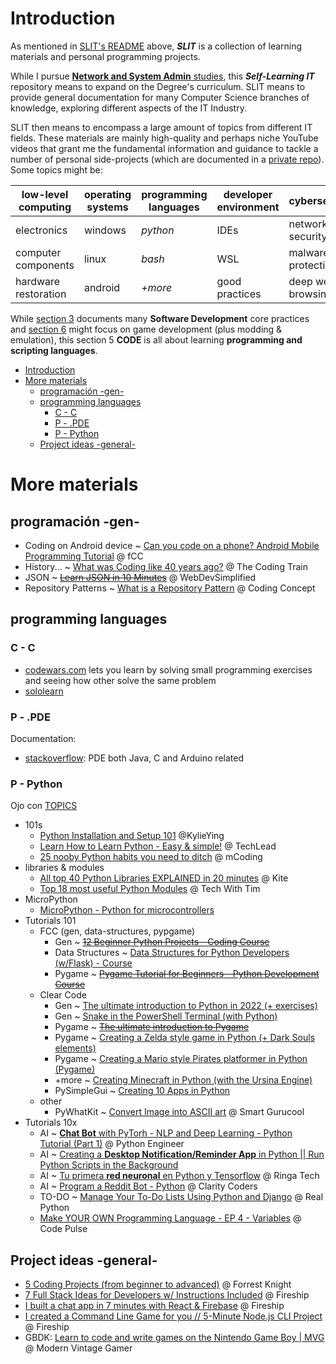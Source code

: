 # Introduction

As mentioned in [SLIT's README](/README.md) above, ***SLIT*** is a collection of learning materials and personal programming projects.

While I pursue [**Network and System Admin** studies](https://www.itep.es/ciclos-formativos/distancia/tecnico-superior-administracion-sistemas-informaticos-red), this ***Self-Learning IT*** repository means to expand on the Degree's curriculum. SLIT means to provide general documentation for many Computer Science branches of knowledge, exploring different aspects of the IT Industry.

SLIT then means to encompass a large amount of topics from different IT fields. These materials are mainly high-quality and perhaps niche YouTube videos that grant me the fundamental information and guidance to tackle a number of personal side-projects (which are documented in a [private repo](https://github.com/pabloqpacin/LinWin-notebook)). Some topics might be:

|low-level computing|operating systems|programming languages|developer environment|cybersecurity|
| --- | --- | --- | --- | --- |
|electronics|windows|*python*|IDEs|network security
|computer components|linux|*bash*|WSL|malware protection
|hardware restoration|android|*+more*|good practices|deep web browsing


While [section 3](/README.md#30--software--gen) documents many **Software Development** core practices and [section 6](/README.md#60--game-development--emulation--modmaking) might focus on game development (plus modding & emulation), this section 5 **CODE** is all about learning **programming and scripting languages**.

- [Introduction](#introduction)
- [More materials](#more-materials)
  - [programación -gen-](#programación--gen-)
  - [programming languages](#programming-languages)
    - [C - C](#c---c)
    - [P - .PDE](#p---pde)
    - [P - Python](#p---python)
  - [Project ideas -general-](#project-ideas--general-)

# More materials

## programación -gen-
- Coding on Android device ~ [Can you code on a phone? Android Mobile Programming Tutorial](https://youtu.be/VZ6LifcOXfM) @ fCC
- History... ~ [What was Coding like 40 years ago?](https://youtu.be/7r83N3c2kPw) @ The Coding Train
- JSON ~ ~~[Learn JSON in 10 Minutes](https://youtu.be/iiADhChRriM)~~ @ WebDevSimplified
- Repository Patterns ~ [What is a Repository Pattern](https://youtu.be/x6C20zhZHw8) @ Coding Concept

## programming languages

### C - C
- [codewars.com](www.codewars.com) lets you learn by solving small programming exercises and seeing how other solve the same problem
- [sololearn](https://www.sololearn.com/home)

### P - .PDE
Documentation:
- [stackoverflow](https://stackoverflow.com/questions/1127175/which-language-uses-pde-extension): PDE both Java, C and Arduino related

### P - Python
Ojo con [TOPICS](/README.md#topics)

- 101s
    - [Python Installation and Setup 101](https://youtu.be/W1iXIiF5iMw) @KylieYing
    - [Learn How to Learn Python - Easy & simple!](https://youtu.be/5mJ_Qftw2_0) @ TechLead
    - [25 nooby Python habits you need to ditch](https://youtu.be/qUeud6DvOWI) @ mCoding
- libraries & modules
    - [All top 40 Python Libraries EXPLAINED in 20 minutes](https://youtu.be/-29x_deQQus) @ Kite
    - [Top 18 most useful Python Modules](https://youtu.be/Vi9Y9AL13Rc) @ Tech With Tim
- MicroPython
    - [MicroPython - Python for microcontrollers](https://micropython.org/)
- Tutorials 101
    - FCC (gen, data-structures, pypgame)
        - Gen ~ ~~[12 Beginner Python Projects - Coding Course](https://youtu.be/8ext9G7xspg)~~
        - Data Structures ~ [Data Structures for Python Developers (w/Flask) - Course](https://youtu.be/74NW-84BqbA)
        - Pygame ~ ~~[Pygame Tutorial for Beginners - Python Development Course](https://youtu.be/FfWpgLFMI7w)~~
    - Clear Code
        - Gen ~ [The ultimate introduction to Python in 2022 (+ exercises)](https://youtu.be/mDKM-JtUhhc)
        - Gen ~ [Snake in the PowerShell Terminal (with Python)](https://youtu.be/lAIawk2IVIM)
        - Pygame ~ ~~[The ultimate introduction to Pygame](https://youtu.be/AY9MnQ4x3zk)~~
        - Pygame ~ [Creating a Zelda style game in Python (+ Dark Souls elements)](https://youtu.be/QU1pPzEGrqw)
        - Pygame ~ [Creating a Mario style Pirates platformer in Python (Pygame)](https://youtu.be/KJpP85tnOKg)
        - +more ~ [Creating Minecraft in Python (with the Ursina Engine)](https://youtu.be/DHSRaVeQxIk)
        - PySimpleGui ~ [Creating 10 Apps in Python](https://youtu.be/kQ8DGP9p2LY)
    - other
        - PyWhatKit ~ [Convert Image into ASCII art](https://youtu.be/rMHJig4-c4I) @ Smart Gurucool
- Tutorials 10x
    - AI ~ [**Chat Bot** with PyTorh - NLP and Deep Learning - Python Tutorial (Part 1)](https://youtu.be/RpWeNzfSUHw) @ Python Engineer
    - AI ~ [Creating a **Desktop Notification/Reminder App** in Python || Run Python Scripts in the Background](https://youtu.be/K7R1yIgOqHc)
    - AI ~ [Tu primera **red neuronal** en Python y Tensorflow](https://youtu.be/iX_on3VxZzk) @ Ringa Tech
    - AI ~ [Program a Reddit Bot - Python](https://youtu.be/3FpqXyJsd1s) @ Clarity Coders
    - TO-DO ~ [Manage Your To-Do Lists Using Python and Django](https://realpython.com/django-todo-lists) @ Real Python
    - [Make YOUR OWN Programming Language - EP 4 - Variables](https://youtu.be/3PW552YHwy0) @ Code Pulse

## Project ideas -general-
- [5 Coding Projects (from beginner to advanced)](https://youtu.be/n2B-FClr5rA) @ Forrest Knight
- [7 Full Stack Ideas for Developers w/ Instructions Included](https://youtu.be/JTOJsU3FSD8) @ Fireship
- [I built a chat app in 7 minutes with React & Firebase](https://youtu.be/zQyrwxMPm88) @ Fireship
- [I created a Command Line Game for you // 5-Minute Node.js CLI Project](https://youtu.be/_oHByo8tiEY) @ Fireship
- GBDK: [Learn to code and write games on the Nintendo Game Boy | MVG](https://youtu.be/FzPTK91EJY8) @ Modern Vintage Gamer


